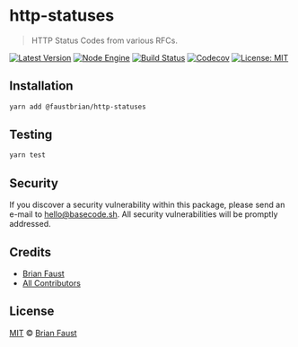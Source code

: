 # http-statuses

> HTTP Status Codes from various RFCs.

[![Latest Version](https://badgen.now.sh/npm/v/@faustbrian/http-statuses)](https://www.npmjs.com/package/@faustbrian/http-statuses)
[![Node Engine](https://badgen.now.sh/npm/node/@faustbrian/http-statuses)](https://www.npmjs.com/package/@faustbrian/http-statuses)
[![Build Status](https://badgen.now.sh/circleci/github/faustbrian/http-statuses)](https://circleci.com/gh/faustbrian/http-statuses)
[![Codecov](https://badgen.now.sh/codecov/c/github/faustbrian/http-statuses)](https://codecov.io/gh/faustbrian/http-statuses)
[![License: MIT](https://badgen.now.sh/badge/license/MIT/green)](https://opensource.org/licenses/MIT)

## Installation

```bash
yarn add @faustbrian/http-statuses
```

## Testing

```bash
yarn test
```

## Security

If you discover a security vulnerability within this package, please send an e-mail to hello@basecode.sh. All security vulnerabilities will be promptly addressed.

## Credits

-   [Brian Faust](https://github.com/faustbrian)
-   [All Contributors](../../../../contributors)

## License

[MIT](LICENSE) © [Brian Faust](https://basecode.sh)
